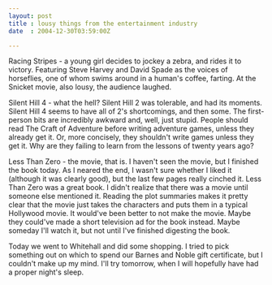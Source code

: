 ```yaml
---
layout: post
title : lousy things from the entertainment industry
date  : 2004-12-30T03:59:00Z

---
```

Racing Stripes - a young girl decides to jockey a zebra, and rides it to victory.  Featuring Steve Harvey and David Spade as the voices of horseflies, one of whom swims around in a human's coffee, farting.  At the Snicket movie, also lousy, the audience laughed.

Silent Hill 4 - what the hell?  Silent Hill 2 was tolerable, and had its moments.  Silent Hill 4 seems to have all of 2's shortcomings, and then some. The first-person bits are incredibly awkward and, well, just stupid.  People should read The Craft of Adventure before writing adventure games, unless they already get it.  Or, more concisely, they shouldn't write games unless they get it.  Why are they failing to learn from the lessons of twenty years ago?

Less Than Zero - the movie, that is.  I haven't seen the movie, but I finished the book today.  As I neared the end, I wasn't sure whether I liked it (although it was clearly good), but the last few pages really cinched it.  Less Than Zero was a great book.  I didn't realize that there was a movie until someone else mentioned it.  Reading the plot summaries makes it pretty clear that the movie just takes the characters and puts them in a typical Hollywood movie.  It would've been better to not make the movie.  Maybe they could've made a short television ad for the book instead.  Maybe someday I'll watch it, but not until I've finished digesting the book.

Today we went to Whitehall and did some shopping.  I tried to pick something out on which to spend our Barnes and Noble gift certificate, but I couldn't make up my mind.  I'll try tomorrow, when I will hopefully have had a proper night's sleep.


